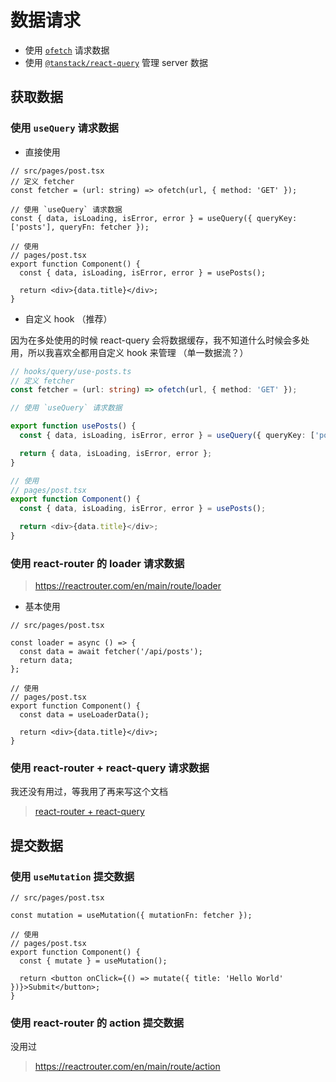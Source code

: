 # 数据请求

- 使用 [`ofetch`](https://github.com/unjs/ofetch) 请求数据
- 使用 [`@tanstack/react-query`](https://tanstack.com/query/latest/docs/framework/react/overview) 管理 server 数据

## 获取数据

### 使用 `useQuery` 请求数据

- 直接使用
```tsx
// src/pages/post.tsx
// 定义 fetcher
const fetcher = (url: string) => ofetch(url, { method: 'GET' });

// 使用 `useQuery` 请求数据
const { data, isLoading, isError, error } = useQuery({ queryKey: ['posts'], queryFn: fetcher });

// 使用
// pages/post.tsx
export function Component() {
  const { data, isLoading, isError, error } = usePosts();

  return <div>{data.title}</div>;
}

```

- 自定义 hook （推荐）

因为在多处使用的时候 react-query 会将数据缓存，我不知道什么时候会多处用，所以我喜欢全都用自定义 hook 来管理
（单一数据流？）

```ts
// hooks/query/use-posts.ts
// 定义 fetcher
const fetcher = (url: string) => ofetch(url, { method: 'GET' });

// 使用 `useQuery` 请求数据

export function usePosts() {
  const { data, isLoading, isError, error } = useQuery({ queryKey: ['posts'], queryFn: fetcher });

  return { data, isLoading, isError, error };
}

// 使用
// pages/post.tsx
export function Component() {
  const { data, isLoading, isError, error } = usePosts();

  return <div>{data.title}</div>;
}
```

### 使用 react-router 的 loader 请求数据

> https://reactrouter.com/en/main/route/loader

- 基本使用

```tsx
// src/pages/post.tsx

const loader = async () => {
  const data = await fetcher('/api/posts');
  return data;
};

// 使用
// pages/post.tsx
export function Component() {
  const data = useLoaderData();

  return <div>{data.title}</div>;
}

```

### 使用 react-router + react-query 请求数据

我还没有用过，等我用了再来写这个文档

> [react-router + react-query](https://github.com/remix-run/react-router/tree/main/examples/query)

## 提交数据

### 使用 `useMutation` 提交数据

```tsx
// src/pages/post.tsx

const mutation = useMutation({ mutationFn: fetcher });

// 使用
// pages/post.tsx
export function Component() {
  const { mutate } = useMutation();

  return <button onClick={() => mutate({ title: 'Hello World' })}>Submit</button>;
}

```

### 使用 react-router 的 action 提交数据

没用过

> https://reactrouter.com/en/main/route/action
